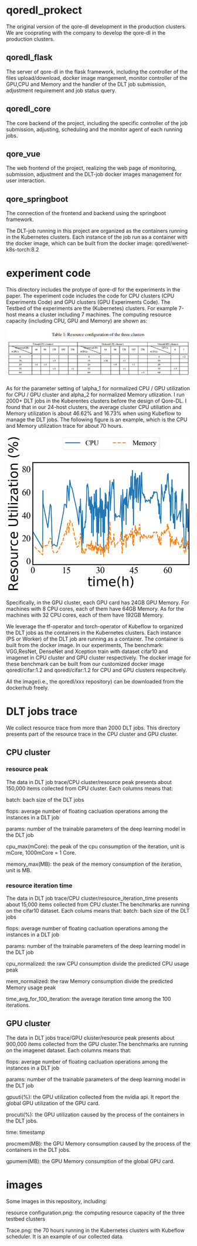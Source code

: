 # qoredl_prokect

 The original version of the qore-dl development in the production clusters. We are cooprating with the company to develop the qore-dl in the production clusters.

## qoredl_flask

The server of qore-dl in the flask framework, including the controller of the files upload/download, docker image mangement, monitor controller of the GPU,CPU and Memory and the handler of the DLT job submission, adjustment requirement and job status query.

## qoredl_core

The core backend of the project, including the specific controller of the job submission, adjusting, scheduling and the monitor agent of each running jobs.

## qore_vue

The web frontend of the project, realizing the web page of monitoring, submission, adjustment and the DLT-job docker images management for user interaction.

## qore_springboot

The connection of the frontend and backend using the springboot framework.

The DLT-job running in this project are organized as the containers running in the Kubernetes clusters. Each instance of the job run as a container with the docker image, which can be built from the docker image: qoredl/wenet-k8s-torch:8.2

# experiment code

This directory includes the protype of qore-dl for the experiments in the paper. The experiment code includes the code for CPU clusters (CPU Experiments Code) and GPU clusters (GPU Experiments Code). 
The Testbed of the experiments are the (Kubernetes) clusters. For example 7-host means a cluster including 7 machines.  The computing resource capacity (including CPU, GPU and Memory) are shown as:

![Image text](https://raw.githubusercontent.com/qore-dl/qore-dl-code/main/images/resource_configuration.png)

As for the parameter setting of \alpha_1 for normalized CPU / GPU utilization for CPU / GPU cluster and alpha_2 for normalized Memory utlization. I run 2000+ DLT jobs in the Kuberentes clusters before the design of Qore-DL. 
I found that in our 24-host clusters, the average cluster CPU utiliation and Memory utilization is about 46.62% and 16.73% when using Kubeflow to manage the DLT jobs. The following figure is an example, which is the CPU and Memory utilization trace for about 70 hours.

![Image text](https://raw.githubusercontent.com/qore-dl/qore-dl-code/main/images/Trace.png)

Specifically, in the GPU cluster, each GPU card has 24GB GPU Memory. For machines with 8 CPU cores, each of them have 64GB Memory. As for the machines with 32 CPU cores, each of them have 192GB Memory.

We leverage the tf-operator and torch-operator of Kubeflow to organized the DLT jobs as the containers in the Kubernetes clusters. Each instance (PS or Worker) of the DLT job are running as a container.
The container is built from the docker image. In our experiments, The benchmark: VGG,ResNet, DenseNet and Xception train with dataset cifar10 and imagenet in CPU cluster and GPU cluster respectively. The docker image for these benchmark can be built from our customized docker image qoredl/cifar:1.2 and qoredl/cifar:1.2 for CPU and GPU clusters respecitvely.

All the image(i.e., the qoredl/xxx repository) can be downloaded from the dockerhub freely.

# DLT jobs trace

We collect resource trace from more than 2000 DLT jobs. This directory presents part of the resource trace in the CPU cluster and GPU cluster.

## CPU cluster

### resource peak
The data in DLT job trace/CPU cluster/resource peak presents about 150,000 items collected from CPU cluster. Each columns means that:

batch: bach size of the DLT jobs

flops: average number of floating cacluation operations among the instances in a DLT job

params: number of the trainable parameters of the deep learning model in the DLT job

cpu_max(mCore): the peak of the cpu consumption of the iteration, unit is mCore, 1000mCore = 1 Core.

memory_max(MB): the peak of the memory consumption of the iteration, unit is MB.

### resource iteration time
The data in DLT job trace/CPU cluster/resource_iteration_time presents about 15,000 items collected from CPU cluster.The benchmarks are running on the cifar10 dataset. Each colums means that:
batch: bach size of the DLT jobs

flops: average number of floating cacluation operations among the instances in a DLT job

params: number of the trainable parameters of the deep learning model in the DLT job

cpu_normalized: the raw CPU consumption divide the predicted CPU usage peak

mem_normalized: the raw Memory consumption divide the predicted Memory usage peak

time_avg_for_100_iteration: the average iteration time among the 100 iterations.

## GPU cluster

The data in DLT jobs trace/GPU cluster/resource peak presents about 900,000 items collected from the GPU cluster.The benchmarks are running on the imagenet dataset. Each columns
means that:

flops: average number of floating cacluation operations among the instances in a DLT job

params: number of the trainable parameters of the deep learning model in the DLT job

gpuuti(%): the GPU utilization collected from the nvidia api. It report the global GPU utilization of the GPU card.

procuti(%): the GPU utilization caused by the process of the containers in the DLT jobs.

time: timestamp

procmem(MB): the GPU Memory consumption caused by the process of the containers in the DLT jobs.

gpumem(MB): the GPU Memory consumption of the global GPU card.



# images

Some images in this repository, including:

resource configuration.png: the computing resource capacity of the three testbed clusters

Trace.png: the 70 hours running in the Kubernetes clusters with Kubeflow scheduler. It is an example of our collected data. 
